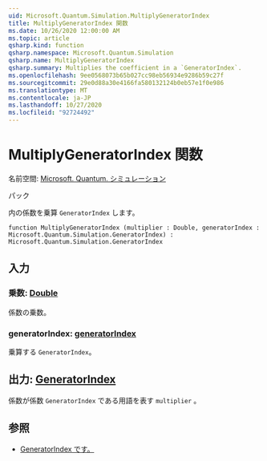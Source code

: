 ```yaml
---
uid: Microsoft.Quantum.Simulation.MultiplyGeneratorIndex
title: MultiplyGeneratorIndex 関数
ms.date: 10/26/2020 12:00:00 AM
ms.topic: article
qsharp.kind: function
qsharp.namespace: Microsoft.Quantum.Simulation
qsharp.name: MultiplyGeneratorIndex
qsharp.summary: Multiplies the coefficient in a `GeneratorIndex`.
ms.openlocfilehash: 9ee0568073b65b027cc98eb56934e9286b59c27f
ms.sourcegitcommit: 29e0d88a30e4166fa580132124b0eb57e1f0e986
ms.translationtype: MT
ms.contentlocale: ja-JP
ms.lasthandoff: 10/27/2020
ms.locfileid: "92724492"
---
```

# <a name="multiplygeneratorindex-function"></a>MultiplyGeneratorIndex 関数

名前空間: [Microsoft. Quantum. シミュレーション](xref:Microsoft.Quantum.Simulation)

パック [](https://nuget.org/packages/)


内の係数を乗算 `GeneratorIndex` します。

```qsharp
function MultiplyGeneratorIndex (multiplier : Double, generatorIndex : Microsoft.Quantum.Simulation.GeneratorIndex) : Microsoft.Quantum.Simulation.GeneratorIndex
```


## <a name="input"></a>入力

### <a name="multiplier--double"></a>乗数: [Double](xref:microsoft.quantum.lang-ref.double)

係数の乗数。


### <a name="generatorindex--generatorindex"></a>generatorIndex: [generatorIndex](xref:Microsoft.Quantum.Simulation.GeneratorIndex)

乗算する `GeneratorIndex`。



## <a name="output--generatorindex"></a>出力: [GeneratorIndex](xref:Microsoft.Quantum.Simulation.GeneratorIndex)

係数が係数 `GeneratorIndex` である用語を表す `multiplier` 。

## <a name="see-also"></a>参照

- [GeneratorIndex です。](xref:Microsoft.Quantum.Simulation.GeneratorIndex)